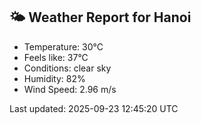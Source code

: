 <!-- WEATHER-START -->
## 🌤 Weather Report for Hanoi

- Temperature: 30°C
- Feels like: 37°C
- Conditions: clear sky
- Humidity: 82%
- Wind Speed: 2.96 m/s

Last updated: 2025-09-23 12:45:20 UTC
<!-- WEATHER-END -->
